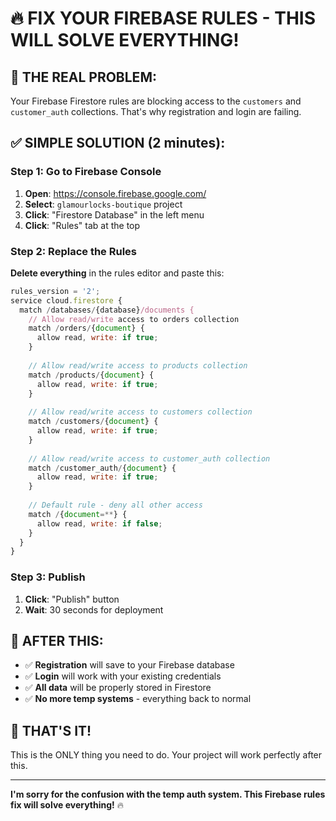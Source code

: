 # 🔥 FIX YOUR FIREBASE RULES - THIS WILL SOLVE EVERYTHING!

## 🚨 **THE REAL PROBLEM:**
Your Firebase Firestore rules are blocking access to the `customers` and `customer_auth` collections. That's why registration and login are failing.

## ✅ **SIMPLE SOLUTION (2 minutes):**

### **Step 1: Go to Firebase Console**
1. **Open**: https://console.firebase.google.com/
2. **Select**: `glamourlocks-boutique` project
3. **Click**: "Firestore Database" in the left menu
4. **Click**: "Rules" tab at the top

### **Step 2: Replace the Rules**
**Delete everything** in the rules editor and paste this:

```javascript
rules_version = '2';
service cloud.firestore {
  match /databases/{database}/documents {
    // Allow read/write access to orders collection
    match /orders/{document} {
      allow read, write: if true;
    }
    
    // Allow read/write access to products collection
    match /products/{document} {
      allow read, write: if true;
    }
    
    // Allow read/write access to customers collection
    match /customers/{document} {
      allow read, write: if true;
    }
    
    // Allow read/write access to customer_auth collection
    match /customer_auth/{document} {
      allow read, write: if true;
    }
    
    // Default rule - deny all other access
    match /{document=**} {
      allow read, write: if false;
    }
  }
}
```

### **Step 3: Publish**
1. **Click**: "Publish" button
2. **Wait**: 30 seconds for deployment

## 🎯 **AFTER THIS:**
- ✅ **Registration** will save to your Firebase database
- ✅ **Login** will work with your existing credentials
- ✅ **All data** will be properly stored in Firestore
- ✅ **No more temp systems** - everything back to normal

## 🚀 **THAT'S IT!**
This is the ONLY thing you need to do. Your project will work perfectly after this.

---

**I'm sorry for the confusion with the temp auth system. This Firebase rules fix will solve everything!** 🔥







